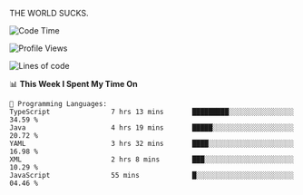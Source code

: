 THE WORLD SUCKS.

<!--START_SECTION:waka-->
![Code Time](http://img.shields.io/badge/Code%20Time-639%20hrs%2045%20mins-blue)

![Profile Views](http://img.shields.io/badge/Profile%20Views-0-blue)

![Lines of code](https://img.shields.io/badge/From%20Hello%20World%20I%27ve%20Written-2.2%20million%20lines%20of%20code-blue)

📊 **This Week I Spent My Time On** 

```text
💬 Programming Languages: 
TypeScript               7 hrs 13 mins       █████████░░░░░░░░░░░░░░░░   34.59 % 
Java                     4 hrs 19 mins       █████░░░░░░░░░░░░░░░░░░░░   20.72 % 
YAML                     3 hrs 32 mins       ████░░░░░░░░░░░░░░░░░░░░░   16.98 % 
XML                      2 hrs 8 mins        ███░░░░░░░░░░░░░░░░░░░░░░   10.29 % 
JavaScript               55 mins             █░░░░░░░░░░░░░░░░░░░░░░░░   04.46 % 
```


<!--END_SECTION:waka-->
